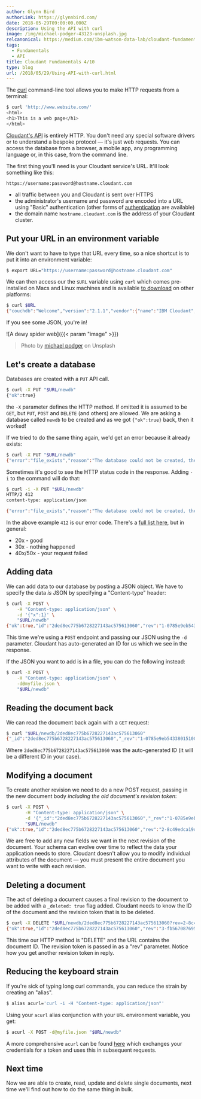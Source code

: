 ```yaml
---
author: Glynn Bird
authorLink: https://glynnbird.com/
date: 2018-05-29T09:00:00.000Z
description: Using the API with curl
image: /img/michael-podger-43123-unsplash.jpg
relcanonical: https://medium.com/ibm-watson-data-lab/cloudant-fundamentals-using-the-api-with-curl-4c4a4f278104
tags:
  - Fundamentals
  - API
title: Cloudant Fundamentals 4/10
type: blog
url: /2018/05/29/Using-API-with-curl.html
---
```



The [curl](https://curl.haxx.se/) command-line tool allows you to make HTTP requests from a terminal:

```sh
$ curl 'http://www.website.com/'
<html>
<h1>This is a web page</h1>
</html>
```

[Cloudant's API](https://console.bluemix.net/docs/services/Cloudant/api/index.html#api-reference-overview) is entirely HTTP. You don't need any special software drivers or to understand a bespoke protocol &mdash; it's just web requests. You can access the database from a browser, a mobile app, any programming language or, in this case, from the command line.

The first thing you'll need is your Cloudant service's URL. It'll look something like this:

```
https://username:password@hostname.cloudant.com
```

- all traffic between you and Cloudant is sent over HTTPS
- the administrator's username and password are encoded into a URL using "Basic" authentication (other forms of [authentication](https://console.bluemix.net/docs/services/Cloudant/api/authentication.html#authentication) are available)
- the domain name `hostname.cloudant.com` is the address of your Cloudant cluster. 


## Put your URL in an environment variable

We don't want to have to type that URL every time, so a nice shortcut is to put it into an environment variable:

```sh
$ export URL="https://username:password@hostname.cloudant.com"
```

We can then access our the `$URL` variable using `curl` which comes pre-installed on Macs and Linux machines and is available [to download](https://curl.haxx.se/) on other platforms:

```sh
$ curl $URL
{"couchdb":"Welcome","version":"2.1.1","vendor":{"name":"IBM Cloudant","version":"6656","variant":"paas"},"features":["geo","scheduler","iam"]}
```

If you see some JSON, you're in!

![A dewy spider web]({{< param "image" >}})
> Photo by [michael podger](https://unsplash.com/photos/jpgRztEuaV4?utm_source=unsplash&utm_medium=referral&utm_content=creditCopyText) on Unsplash

## Let's create a database

Databases are created with a `PUT` API call.

```sh
$ curl -X PUT "$URL/newdb"
{"ok":true}
```

the `-X` parameter defines the HTTP method. If omitted it is assumed to be `GET`, but `PUT`, `POST` and `DELETE` (and others) are allowed. We are asking a database called `newdb` to be created and as we got `{"ok":true}` back, then it worked!

If we tried to do the same thing again, we'd get an error because it already exists:

```sh
$ curl -X PUT "$URL/newdb"
{"error":"file_exists","reason":"The database could not be created, the file already exists."}
```

Sometimes it's good to see the HTTP status code in the response. Adding `-i` to the command will do that:

```sh
$ curl -i -X PUT "$URL/newdb"
HTTP/2 412
content-type: application/json

{"error":"file_exists","reason":"The database could not be created, the file already exists."}
```

In the above example `412` is our error code. There's a [full list here](https://console.bluemix.net/docs/services/Cloudant/api/http.html#http-status-codes), but in general:

- 20x - good
- 30x - nothing happened
- 40x/50x - your request failed

## Adding data

We can add data to our database by posting a JSON object. We have to specify the data *is* JSON by specifying a "Content-type" header:

```sh
$ curl -X POST \
    -H "Content-type: application/json" \
    -d '{"x":1}' \
    "$URL/newdb"
{"ok":true,"id":"2ded8ec775b6728227143ac575613060","rev":"1-0785e9eb543380151003dc452c3a001a"}
```

This time we're using a `POST` endpoint and passing our JSON using the `-d` parameter. Cloudant has auto-generated an ID for us which we see in the response.

If the JSON you want to add is in a file, you can do the following instead:

```sh
$ curl -X POST \
    -H "Content-type: application/json" \
    -d@myfile.json \
    "$URL/newdb"
```

## Reading the document back

We can read the document back again with a `GET` request:

```sh
$ curl "$URL/newdb/2ded8ec775b6728227143ac575613060"
{"_id":"2ded8ec775b6728227143ac575613060","_rev":"1-0785e9eb543380151003dc452c3a001a","x":1}
```

Where `2ded8ec775b6728227143ac575613060` was the auto-generated ID (it will be a different ID in your case).

## Modifying a document

To create another revision we need to do a new POST request, passing in the new document body *including the old document's revision token*:

```sh
$ curl -X POST \
       -H "Content-type: application/json" \
       -d '{"_id":"2ded8ec775b6728227143ac575613060","_rev":"1-0785e9eb543380151003dc452c3a001a","x":2}' \
       "$URL/newdb"
{"ok":true,"id":"2ded8ec775b6728227143ac575613060","rev":"2-8c49edca19d786e747fb5bea32c4cb91"}
```

We are free to add any new fields we want in the next revision of the document. Your schema can evolve over time to reflect the data your application needs to store. Cloudant doesn't allow you to modify individual attributes of the document &mdash; you must present the entire document you want to write with each revision.

## Deleting a document

The act of deleting a document causes a final revision to the document to be added with a `_deleted: true` flag added. Cloudant needs to know the ID of the document and the revision token that is to be deleted.

```sh
$ curl -X DELETE "$URL/newdb/2ded8ec775b6728227143ac575613060?rev=2-8c49edca19d786e747fb5bea32c4cb91"
{"ok":true,"id":"2ded8ec775b6728227143ac575613060","rev":"3-fb567087695adb203ba116e130794a84"}
```

This time our HTTP method is "DELETE" and the URL contains the document ID. The revision token is passed in as a "rev" parameter. Notice how you get another revision token in reply.

## Reducing the keyboard strain

If you're sick of typing long curl commands, you can reduce the strain by creating an "alias".

```sh
$ alias acurl='curl -i -H "Content-type: application/json"'
```

Using your `acurl` alias conjunction with your `URL` environment variable, you get:

```sh
$ acurl -X POST -d@myfile.json "$URL/newdb"
```

A more comprehensive `acurl` can be found [here](https://console.bluemix.net/docs/services/Cloudant/guides/acurl.html#authorized-curl-acurl-) which exchanges your credentials for a token and uses this in subsequent requests.

## Next time

Now we are able to create, read, update and delete single documents, next time we'll find out how to do the same thing in bulk.




